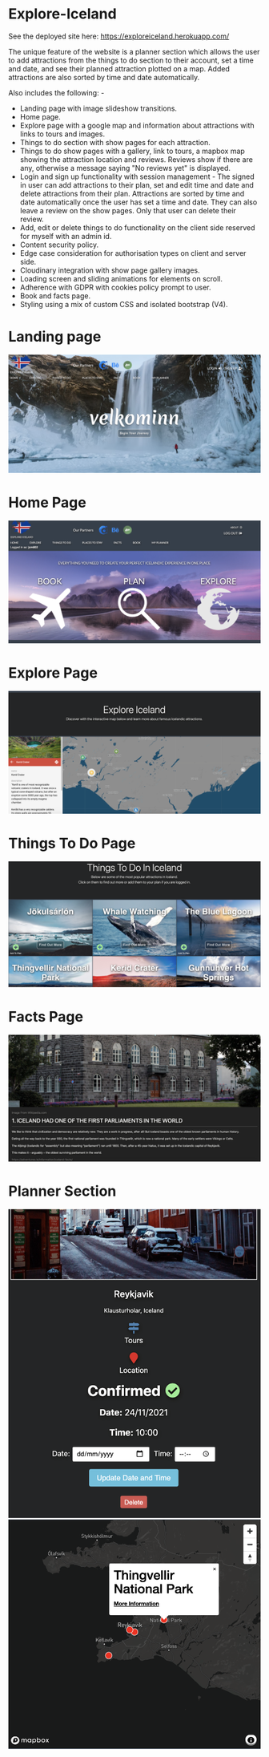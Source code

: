 # Explore-Iceland

See the deployed site here: https://exploreiceland.herokuapp.com/

The unique feature of the website is a planner section which allows the user to add attractions from the things to do section to their account, set a time and date, and see their planned attraction plotted on a map. Added attractions are also sorted by time and date automatically.

Also includes the following: -
- Landing page with image slideshow transitions.
- Home page.
- Explore page with a google map and information about attractions with links to tours and images. 
- Things to do section with show pages for each attraction.
- Things to do show pages with a gallery, link to tours, a mapbox map showing the attraction location and reviews. Reviews show if there are any, otherwise a message saying "No reviews yet" is displayed.
- Login and sign up functionality with session management - The signed in user can add attractions to their plan, set and edit time and date and delete attractions from their plan. Attractions are sorted by time and date automatically once the user has set a time and date. They can also leave a review on the show pages. Only that user can delete their review.  
- Add, edit or delete things to do functionality on the client side reserved for myself with an admin id.
- Content security policy.
- Edge case consideration for authorisation types on client and server side.
- Cloudinary integration with show page gallery images.
- Loading screen and sliding animations for elements on scroll.
- Adherence with GDPR with cookies policy prompt to user.
- Book and facts page.
- Styling using a mix of custom CSS and isolated bootstrap (V4).

# Landing page
![](site_images/1_landing.png)

# Home Page
![](site_images/1.1_home.png)

# Explore Page
![](site_images/2_explore.png)

# Things To Do Page
![](site_images/3_thingstodo.png)

# Facts Page
![](site_images/4_facts.png)

# Planner Section
![](site_images/5_myplanner1.png)
![](site_images/5_myplanner2.png)
